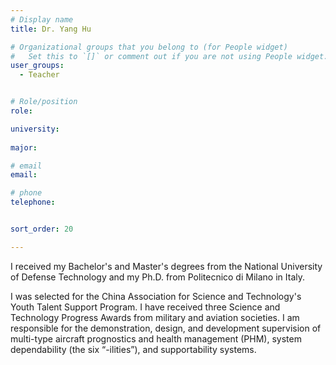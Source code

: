 ```yaml
---
# Display name
title: Dr. Yang Hu

# Organizational groups that you belong to (for People widget)
#   Set this to `[]` or comment out if you are not using People widget.
user_groups:
  - Teacher


# Role/position
role: 

university: 
  
major: 

# email 
email:

# phone 
telephone:


sort_order: 20

---
```




I received my Bachelor's and Master's degrees from the National University of Defense Technology and my Ph.D. from Politecnico di Milano in Italy.
<!--more--> 
I was selected for the China Association for Science and Technology's Youth Talent Support Program. I have received three Science and Technology Progress Awards from military and aviation societies. I am responsible for the demonstration, design, and development supervision of multi-type aircraft prognostics and health management (PHM), system dependability (the six “-ilities”), and supportability systems.


